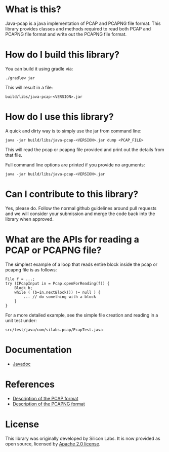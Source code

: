 # What is this?

Java-pcap is a java implementation of PCAP and PCAPNG file format.
This library provides classes and methods required to read both PCAP and
PCAPNG file format and write out the PCAPNG file format.

# How do I build this library?

You can build it using gradle via:
```
./gradlew jar
```
This will result in a file:

`build/libs/java-pcap-<VERSION>.jar`

# How do I use this library?

A quick and dirty way is to simply use the jar from command line:
```
java -jar build/libs/java-pcap-<VERSION>.jar dump <PCAP_FILE>
```
This will read the pcap or pcapng file provided and print out the details from that file.

Full command line options are printed if you provide no arguments:
```
java -jar build/libs/java-pcap-<VERSION>.jar
```


# Can I contribute to this library?

Yes, please do. Follow the normal github guidelines around pull requests and we will consider your submission and merge the code back into the library when approved.

# What are the APIs for reading a PCAP or PCAPNG file?

The simplest example of a loop that reads entire block inside the pcap or
pcapng file is as follows:
```
File f = ...;
try (IPcapInput in = Pcap.openForReading(f)) {
    Block b;
    while ( (b=in.nextBlock()) != null ) {
        ... // do something with a block
    }
}
```

For a more detailed example, see the simple file creation and reading
in a unit test under:

`src/test/java/com/silabs.pcap/PcapTest.java`

# Documentation

  * [Javadoc](https://siliconlabs.github.io/java_pcap_file_utilities/javadoc/index.html)

# References

  * [Description of the PCAP format](https://wiki.wireshark.org/Development/LibpcapFileFormat)
  * [Description of the PCAPNG format](https://github.com/pcapng/pcapng/)
 

# License

This library was originally developed by Silicon Labs.
It is now provided as open source, licensed by [Apache 2.0 license](LICENSE-2.0.txt). 
